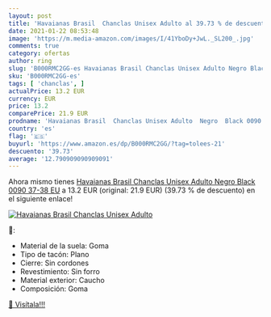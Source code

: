 ```yaml
---
layout: post
title: 'Havaianas Brasil  Chanclas Unisex Adulto al 39.73 % de descuento'
date: 2021-01-22 08:53:48
image: 'https://m.media-amazon.com/images/I/41YboDy+JwL._SL200_.jpg'
comments: true
category: ofertas
author: ring
slug: 'B000RMC2GG-es Havaianas Brasil Chanclas Unisex Adulto Negro Black 0090...'
sku: 'B000RMC2GG-es'
tags: [ 'chanclas', ]
actualPrice: 13.2 EUR
currency: EUR
price: 13.2
comparePrice: 21.9 EUR
prodname: 'Havaianas Brasil  Chanclas Unisex Adulto  Negro  Black 0090   37-38 EU'
country: 'es'
flag: '🇪🇸'
buyurl: 'https://www.amazon.es/dp/B000RMC2GG/?tag=tolees-21'
descuento: '39.73'
average: '12.790909090909091'
---
```


Ahora mismo tienes [Havaianas Brasil  Chanclas Unisex Adulto  Negro  Black 0090   37-38 EU](https://www.amazon.es/dp/B000RMC2GG/?tag=tolees-21) a 13.2 EUR (original: 21.9 EUR) (39.73 %  de descuento) en el siguiente enlace!

[![Havaianas Brasil  Chanclas Unisex Adulto](https://m.media-amazon.com/images/I/41YboDy+JwL._SL200_.jpg)](https://www.amazon.es/dp/B000RMC2GG/?tag=tolees-21)

🔎:

- Material de la suela: Goma
- Tipo de tacón: Plano
- Cierre: Sin cordones
- Revestimiento: Sin forro
- Material exterior: Caucho
- Composición: Goma

[🛒 Visítala!!!](https://www.amazon.es/dp/B000RMC2GG/?tag=tolees-21)
